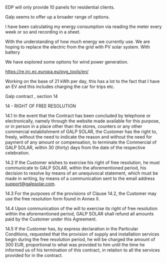 
EDP will only provide 10 panels for residential clients.

Galp seems to offer up a broader range of options.

I have been calculating my energy consumption via reading the meter every week or so and recording in a sheet. 

With the understanding of how much energy we currently use. We are hoping to replace the electric from the grid with PV solar system. With battery 

We have explored some options for wind power generation.


https://re.jrc.ec.europa.eu/pvg_tools/en/


Working on the base of 21 kWh per day, this has a lot to the fact that I have an EV and this includes charging the car for trips etc.


Galp contract , section 14

14 - RIGHT OF FREE RESOLUTION

14.1 In the event that the Contract has been concluded by telephone or electronically, namely through the website made available for this purpose, or in person in a place other than the stores, counters or any other commercial establishment of GALP SOLAR, the Customer has the right to, freely, without the need to indicate the reason and without the need for payment of any amount or compensation, to terminate the Commercial of GALP SOLAR, within 30 (thirty) days from the date of the respective celebration.

14.2 If the Customer wishes to exercise his right of free resolution, he must communicate to GALP SOLAR, within the aforementioned period, his decision to resolve by means of an unequivocal statement, which must be made in writing, by means of a communication sent to the email address support@galpsolar.com.

14.3 For the purposes of the provisions of Clause 14.2, the Customer may use the free resolution form found in Annex II.

14.4 Upon communication of the will to exercise its right of free resolution within the aforementioned period, GALP SOLAR shall refund all amounts paid by the Customer under this Agreement.

14.5 If the Customer has, by express declaration in the Particular Conditions, requested that the provision of supply and installation services begin during the free resolution period, he will be charged the amount of 300 EUR, proportional to what was provided to him until the time he informed us of his termination of this contract, in relation to all the services provided for in the contract.